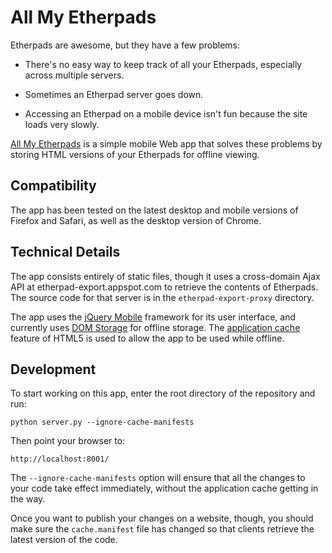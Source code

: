 # All My Etherpads

Etherpads are awesome, but they have a few problems:

* There's no easy way to keep track of all your Etherpads, especially across
  multiple servers.

* Sometimes an Etherpad server goes down.

* Accessing an Etherpad on a mobile device isn't fun because the site loads
  very slowly.

[All My Etherpads][] is a simple mobile Web app that solves these problems by
storing HTML versions of your Etherpads for offline viewing.

## Compatibility

The app has been tested on the latest desktop and mobile versions of Firefox
and Safari, as well as the desktop version of Chrome.

## Technical Details

The app consists entirely of static files, though it uses a cross-domain Ajax
API at etherpad-export.appspot.com to retrieve the contents of Etherpads. The
source code for that server is in the `etherpad-export-proxy` directory.

The app uses the [jQuery Mobile][] framework for its user interface, and
currently uses [DOM Storage][] for offline storage. The [application cache][]
feature of HTML5 is used to allow the app to be used while offline.

## Development

To start working on this app, enter the root directory of the repository and
run:

    python server.py --ignore-cache-manifests

Then point your browser to:

    http://localhost:8001/

The `--ignore-cache-manifests` option will ensure that all the changes to your
code take effect immediately, without the application cache getting in the
way.

Once you want to publish your changes on a website, though, you should make
sure the `cache.manifest` file has changed so that clients retrieve the latest
version of the code.

  [All My Etherpads]: http://toolness.github.com/all-my-etherpads/
  [jQuery Mobile]: http://jquerymobile.com/
  [DOM Storage]: https://developer.mozilla.org/en/dom/storage
  [application cache]: http://www.w3.org/TR/2008/WD-html5-20080122/#appcache
